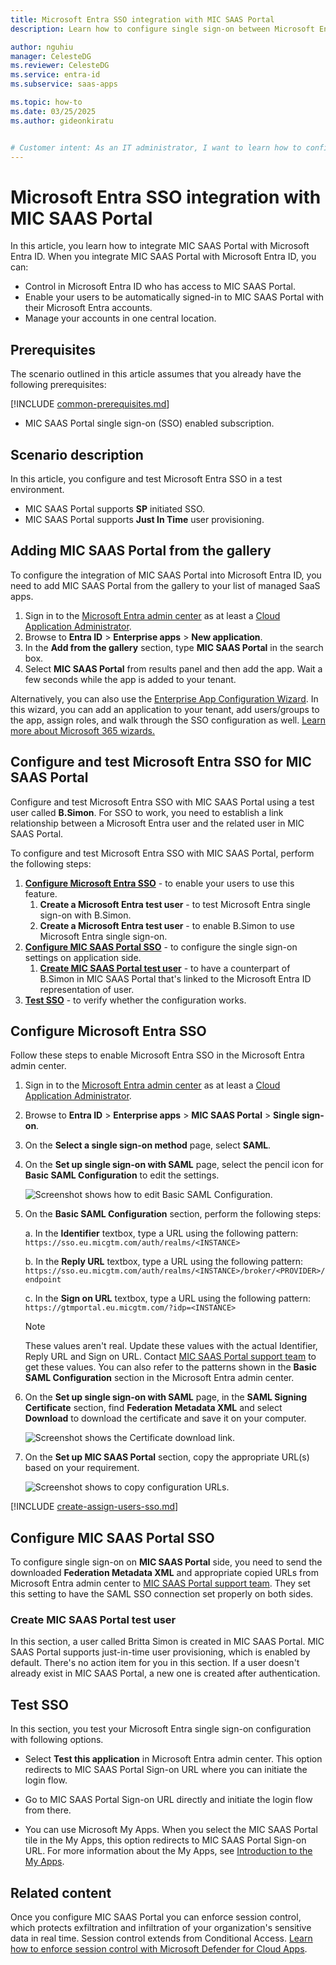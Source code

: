```yaml
---
title: Microsoft Entra SSO integration with MIC SAAS Portal
description: Learn how to configure single sign-on between Microsoft Entra ID and MIC SAAS Portal.

author: nguhiu
manager: CelesteDG
ms.reviewer: CelesteDG
ms.service: entra-id
ms.subservice: saas-apps

ms.topic: how-to
ms.date: 03/25/2025
ms.author: gideonkiratu


# Customer intent: As an IT administrator, I want to learn how to configure single sign-on between Microsoft Entra ID and MIC SAAS Portal so that I can control who has access to MIC SAAS Portal, enable automatic sign-in with Microsoft Entra accounts, and manage my accounts in one central location.
---
```


# Microsoft Entra SSO integration with MIC SAAS Portal

In this article,  you learn how to integrate MIC SAAS Portal with Microsoft Entra ID. When you integrate MIC SAAS Portal with Microsoft Entra ID, you can:

* Control in Microsoft Entra ID who has access to MIC SAAS Portal.
* Enable your users to be automatically signed-in to MIC SAAS Portal with their Microsoft Entra accounts.
* Manage your accounts in one central location.

## Prerequisites
The scenario outlined in this article assumes that you already have the following prerequisites:

[!INCLUDE [common-prerequisites.md](~/identity/saas-apps/includes/common-prerequisites.md)]
* MIC SAAS Portal single sign-on (SSO) enabled subscription.

## Scenario description

In this article,  you configure and test Microsoft Entra SSO in a test environment.

* MIC SAAS Portal supports **SP** initiated SSO.
* MIC SAAS Portal supports **Just In Time** user provisioning.

## Adding MIC SAAS Portal from the gallery

To configure the integration of MIC SAAS Portal into Microsoft Entra ID, you need to add MIC SAAS Portal from the gallery to your list of managed SaaS apps.

1. Sign in to the [Microsoft Entra admin center](https://entra.microsoft.com) as at least a [Cloud Application Administrator](~/identity/role-based-access-control/permissions-reference.md#cloud-application-administrator).
1. Browse to **Entra ID** > **Enterprise apps** > **New application**.
1. In the **Add from the gallery** section, type **MIC SAAS Portal** in the search box.
1. Select **MIC SAAS Portal** from results panel and then add the app. Wait a few seconds while the app is added to your tenant.

Alternatively, you can also use the [Enterprise App Configuration Wizard](https://portal.office.com/AdminPortal/home?Q=Docs#/azureadappintegration). In this wizard, you can add an application to your tenant, add users/groups to the app, assign roles, and walk through the SSO configuration as well. [Learn more about Microsoft 365 wizards.](/microsoft-365/admin/misc/azure-ad-setup-guides)

## Configure and test Microsoft Entra SSO for MIC SAAS Portal

Configure and test Microsoft Entra SSO with MIC SAAS Portal using a test user called **B.Simon**. For SSO to work, you need to establish a link relationship between a Microsoft Entra user and the related user in MIC SAAS Portal.

To configure and test Microsoft Entra SSO with MIC SAAS Portal, perform the following steps:

1. **[Configure Microsoft Entra SSO](#configure-microsoft-entra-sso)** - to enable your users to use this feature.
    1. **Create a Microsoft Entra test user** - to test Microsoft Entra single sign-on with B.Simon.
    1. **Create a Microsoft Entra test user** - to enable B.Simon to use Microsoft Entra single sign-on.
1. **[Configure MIC SAAS Portal SSO](#configure-mic-saas-portal-sso)** - to configure the single sign-on settings on application side.
    1. **[Create MIC SAAS Portal test user](#create-mic-saas-portal-test-user)** - to have a counterpart of B.Simon in MIC SAAS Portal that's linked to the Microsoft Entra ID representation of user.
1. **[Test SSO](#test-sso)** - to verify whether the configuration works.

## Configure Microsoft Entra SSO

Follow these steps to enable Microsoft Entra SSO in the Microsoft Entra admin center.

1. Sign in to the [Microsoft Entra admin center](https://entra.microsoft.com) as at least a [Cloud Application Administrator](~/identity/role-based-access-control/permissions-reference.md#cloud-application-administrator).
1. Browse to **Entra ID** > **Enterprise apps** > **MIC SAAS Portal** > **Single sign-on**.
1. On the **Select a single sign-on method** page, select **SAML**.
1. On the **Set up single sign-on with SAML** page, select the pencil icon for **Basic SAML Configuration** to edit the settings.

   ![Screenshot shows how to edit Basic SAML Configuration.](common/edit-urls.png "Basic Configuration")

1. On the **Basic SAML Configuration** section, perform the following steps:

    a. In the **Identifier** textbox, type a URL using the following pattern:
    `https://sso.eu.micgtm.com/auth/realms/<INSTANCE>`

    b. In the **Reply URL** textbox, type a URL using the following pattern:
    `https://sso.eu.micgtm.com/auth/realms/<INSTANCE>/broker/<PROVIDER>/endpoint`

    c. In the **Sign on URL** textbox, type a URL using the following pattern:
	`https://gtmportal.eu.micgtm.com/?idp=<INSTANCE>`

	> [!NOTE]
    > These values aren't real. Update these values with the actual Identifier, Reply URL and Sign on URL. Contact [MIC SAAS Portal support team](mailto:support@mic-cust.com) to get these values. You can also refer to the patterns shown in the **Basic SAML Configuration** section in the Microsoft Entra admin center.

1. On the **Set up single sign-on with SAML** page, in the **SAML Signing Certificate** section, find **Federation Metadata XML** and select **Download** to download the certificate and save it on your computer.

	![Screenshot shows the Certificate download link.](common/metadataxml.png "Certificate")

1. On the **Set up MIC SAAS Portal** section, copy the appropriate URL(s) based on your requirement.

	![Screenshot shows to copy configuration URLs.](common/copy-configuration-urls.png "Metadata")

[!INCLUDE [create-assign-users-sso.md](~/identity/saas-apps/includes/create-assign-users-sso.md)]

## Configure MIC SAAS Portal SSO

To configure single sign-on on **MIC SAAS Portal** side, you need to send the downloaded **Federation Metadata XML** and appropriate copied URLs from Microsoft Entra admin center to [MIC SAAS Portal support team](mailto:support@mic-cust.com). They set this setting to have the SAML SSO connection set properly on both sides.

### Create MIC SAAS Portal test user

In this section, a user called Britta Simon is created in MIC SAAS Portal. MIC SAAS Portal supports just-in-time user provisioning, which is enabled by default. There's no action item for you in this section. If a user doesn't already exist in MIC SAAS Portal, a new one is created after authentication.

## Test SSO 

In this section, you test your Microsoft Entra single sign-on configuration with following options.
 
* Select **Test this application** in Microsoft Entra admin center. This option redirects to MIC SAAS Portal Sign-on URL where you can initiate the login flow.
 
* Go to MIC SAAS Portal Sign-on URL directly and initiate the login flow from there.
 
* You can use Microsoft My Apps. When you select the MIC SAAS Portal tile in the My Apps, this option redirects to MIC SAAS Portal Sign-on URL. For more information about the My Apps, see [Introduction to the My Apps](https://support.microsoft.com/account-billing/sign-in-and-start-apps-from-the-my-apps-portal-2f3b1bae-0e5a-4a86-a33e-876fbd2a4510).

## Related content

Once you configure MIC SAAS Portal you can enforce session control, which protects exfiltration and infiltration of your organization's sensitive data in real time. Session control extends from Conditional Access. [Learn how to enforce session control with Microsoft Defender for Cloud Apps](/cloud-app-security/proxy-deployment-any-app).